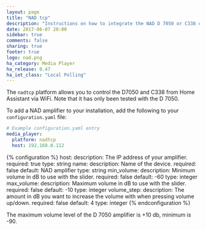 ```yaml
---
layout: page
title: "NAD tcp"
description: "Instructions on how to integrate the NAD D 7050 or C338 digital amplifiers into Home Assistant."
date: 2017-06-07 20:00
sidebar: true
comments: false
sharing: true
footer: true
logo: nad.png
ha_category: Media Player
ha_release: 0.47
ha_iot_class: "Local Polling"
---
```


The `nadtcp` platform allows you to control the D7050 and C338 from Home Assistant via WiFi. Note that it has only been tested with the D 7050.

To add a NAD amplifier to your installation, add the following to your `configuration.yaml` file:

```yaml
# Example configuration.yaml entry
media_player:
  platform: nadtcp
  host: 192.168.0.112
```

{% configuration %}
host:
  description: The IP address of your amplifier.
  required: true
  type: string
name:
  description: Name of the device.
  required: false
  default: NAD amplifier
  type: string
min_volume:
  description: Minimum volume in dB to use with the slider.
  required: false
  default: -60
  type: integer
max_volume:
  description: Maximum volume in dB to use with the slider.
  required: false
  default: -10
  type: integer
volume_step:
  description: The amount in dB you want to increase the volume with when pressing volume up/down.
  required: false
  default: 4
  type: integer
{% endconfiguration %}

The maximum volume level of the D 7050 amplifier is +10 db, minimum is -90.

